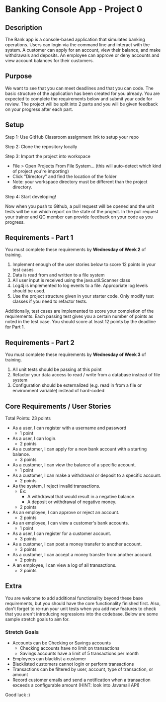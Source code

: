 # Banking Console App - Project 0

## Description
The Bank app is a console-based application that simulates banking operations. 
Users can login via the command line and interact with the system.
A customer can apply for an account, view their balance, and make withdrawals and deposits. 
An employee can approve or deny accounts and view account balances for their customers.

## Purpose

We want to see that you can meet deadlines and that you can code.
The basic structure of the application has been created for you already.
You are expected to complete the requirements below and submit your code for review.
The project will be split into 2 parts and you will be given feedback on your progress after each part.

## Setup
Step 1: Use GitHub Classroom assignment link to setup your repo

Step 2: Clone the repository locally

Step 3: Import the project into workspace
* File > Open Projects From File System... (this will auto-detect which kind of project you're importing)
* Click "Directory" and find the location of the folder
* Note: your workspace directory must be different than the project directory.

Step 4: Start developing!

Now when you push to Github, a pull request will be opened and the unit tests will be run which report on the 
state of the project. In the pull request your trainer and QC member can provide feedback on your code
as you progress.

## Requirements - Part 1

You must complete these requirements by **Wednesday of Week 2** of training.

1. Implement enough of the user stories below to score 12 points in your test cases
2. Data is read from and written to a file system 
3. All user input is received using the java.util.Scanner class
4. Log4j is implemented to log events to a file. Appropriate log levels should be used.
5. Use the project structure given in your starter code. Only modify test classes if you need to refactor tests.

Additionally, test cases are implemented to score your completion of the requirements. Each passing test
gives you a certain number of points as noted in the test case. You should score at least 12 points by the
deadline for Part 1.

## Requirements - Part 2

You must complete these requirements by **Wednesday of Week 3** of training.

1. All unit tests should be passing at this point
2. Refactor your data access to read / write from a database instead of file system
3. Configuration should be externalized (e.g. read in from a file or environment variable) instead of hard-coded

## Core Requirements / User Stories
Total Points: 23 points

* As a user, I can register with a username and password
  * 1 point
* As a user, I can login.
  * 2 points
* As a customer, I can apply for a new bank account with a starting balance.
  * 3 points
* As a customer, I can view the balance of a specific account.
  * 1 point
* As a customer, I can make a withdrawal or deposit to a specific account.
  * 2 points
* As the system, I reject invalid transactions.
  * Ex:
    * A withdrawal that would result in a negative balance.
    * A deposit or withdrawal of negative money.
  * 2 points
* As an employee, I can approve or reject an account.
  * 2 points
* As an employee, I can view a customer's bank accounts.
  * 1 point
* As a user, I can register for a customer account.
  * 3 points
* As a customer, I can post a money transfer to another account.
  * 3 points
* As a customer, I can accept a money transfer from another account.
  * 2 points
* A an employee, I can view a log of all transactions.
  * 2 points

## Extra
You are welcome to add additional functionality beyond these base requirements, but you should have the core functionality finished first. Also,
don't forget to re-run your unit tests when you add new features to check that you aren't introducing regressions into the codebase. Below are 
some sample stretch goals to aim for.

### Stretch Goals
* Accounts can be Checking or Savings accounts
  * Checking accounts have no limit on transactions
  * Savings accounts have a limit of 5 transactions per month
* Employees can blacklist a customer
* Blacklisted customers cannot login or perform transactions
* Transactions can be filtered by user, account, type of transaction, or amount
* Record customer emails and send a notification when a transaction exceeds a configurable amount (HINT: look into Javamail API)

Good luck :)
